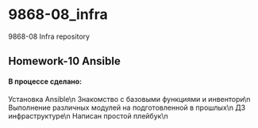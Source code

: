 # 9868-08_infra
9868-08 Infra repository

## Homework-10 Ansible

#### В процессе сделано:
Установка Ansible\n
Знакомство с базовыми функциями и инвентори\n
Выполнение различных модулей на подготовленной в прошлых\n
ДЗ инфраструктуре\n
Написан простой плейбук\n

